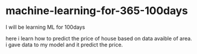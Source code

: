 # machine-learning-for-365-100days
I will be learning ML for 100days

here i learn how to predict the price of house based on data avaible of area.
i gave data to my model and it predict the price.

